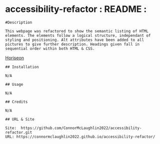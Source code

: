 # accessibility-refactor :  README  :

    #Description

    This webpage was refactored to show the semantic listing of HTML elements. The elements follow a logical structure, independant of styling and positioning. Alt attributes have been added to all pictures to give further description. Headings given fall in sequential order within both HTML & CSS. 

    
[Horiseon](/Horiseon.png "Horiseon image")


    ## Installation

    N/A

    ## Usage

    N/A

    ## Credits

    N/A
    
    ## URL & Site

    Site:  https://github.com/ConnorMcLaughlin2022/accessibility-refactor.git
    URL: https://connormclaughlin2022.github.io/accessibility-refactor/


